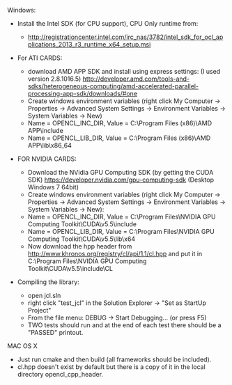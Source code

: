 Windows:
- Install the Intel SDK (for CPU support), CPU Only runtime from:
    - http://registrationcenter.intel.com/irc_nas/3782/intel_sdk_for_ocl_applications_2013_r3_runtime_x64_setup.msi
- For ATI CARDS: 
    - download AMD APP SDK and install using express settings: (I used version 2.8.1016.5) http://developer.amd.com/tools-and-sdks/heterogeneous-computing/amd-accelerated-parallel-processing-app-sdk/downloads/#one
    - Create windows environment variables (right click My Computer -> Properties -> Advanced System Settings -> Environment Variables -> System Variables -> New)
    - Name = OPENCL_INC_DIR, Value = C:\Program Files (x86)\AMD APP\include
    - Name = OPENCL_LIB_DIR, Value = C:\Program Files (x86)\AMD APP\lib\x86_64
- FOR NVIDIA CARDS: 
    - Download the NVidia GPU Computing SDK (by getting the CUDA SDK) https://developer.nvidia.com/gpu-computing-sdk (Desktop Windows 7 64bit)
    - Create windows environment variables (right click My Computer -> Properties -> Advanced System Settings -> Environment Variables -> System Variables -> New): 
    - Name = OPENCL_INC_DIR, Value = C:\Program Files\NVIDIA GPU Computing Toolkit\CUDA\v5.5\include
    - Name = OPENCL_LIB_DIR, Value = C:\Program Files\NVIDIA GPU Computing Toolkit\CUDA\v5.5\lib\x64
    - Now download the hpp header from http://www.khronos.org/registry/cl/api/1.1/cl.hpp and put it in C:\Program Files\NVIDIA GPU Computing Toolkit\CUDA\v5.5\include\CL

- Compiling the library:
    - open jcl.sln
    - right click "test_jcl" in the Solution Explorer -> "Set as StartUp Project"
    - From the file menu: DEBUG -> Start Debugging... (or press F5)
    - TWO tests should run and at the end of each test there should be a "PASSED" printout.

MAC OS X
 - Just run cmake and then build (all frameworks should be included).  
 - cl.hpp doesn't exist by default but there is a copy of it in the local directory opencl_cpp_header.


